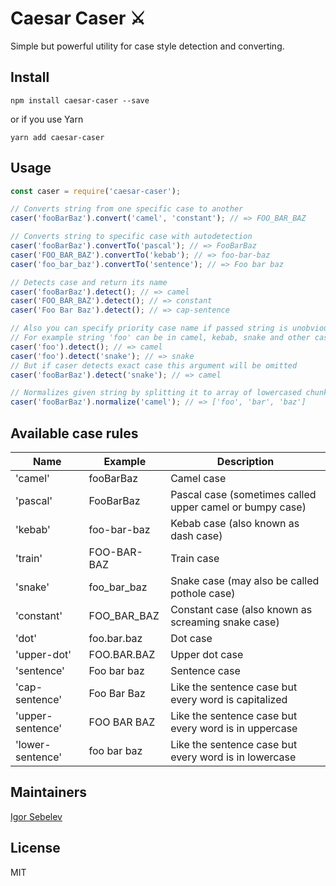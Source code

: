 # Caesar Caser ⚔
Simple but powerful utility for case style detection and converting.

## Install
```shell script
npm install caesar-caser --save
```
or if you use Yarn
```shell script
yarn add caesar-caser
```

## Usage
```javascript
const caser = require('caesar-caser');

// Converts string from one specific case to another
caser('fooBarBaz').convert('camel', 'constant'); // => FOO_BAR_BAZ

// Converts string to specific case with autodetection
caser('fooBarBaz').convertTo('pascal'); // => FooBarBaz
caser('FOO_BAR_BAZ').convertTo('kebab'); // => foo-bar-baz
caser('foo_bar_baz').convertTo('sentence'); // => Foo bar baz

// Detects case and return its name
caser('fooBarBaz').detect(); // => camel
caser('FOO_BAR_BAZ').detect(); // => constant
caser('Foo Bar Baz').detect(); // => cap-sentence

// Also you can specify priority case name if passed string is unobvious
// For example string 'foo' can be in camel, kebab, snake and other cases
caser('foo').detect(); // => camel
caser('foo').detect('snake'); // => snake
// But if caser detects exact case this argument will be omitted
caser('fooBarBaz').detect('snake'); // => camel

// Normalizes given string by splitting it to array of lowercased chunks
caser('fooBarBaz').normalize('camel'); // => ['foo', 'bar', 'baz']
```

## Available case rules
| Name             | Example     | Description                                              |
|------------------|-------------|----------------------------------------------------------|
| 'camel'          | fooBarBaz   | Camel case                                               |
| 'pascal'         | FooBarBaz   | Pascal case (sometimes called upper camel or bumpy case) |
| 'kebab'          | foo-bar-baz | Kebab case (also known as dash case)                     |
| 'train'          | FOO-BAR-BAZ | Train case                                               |
| 'snake'          | foo_bar_baz | Snake case (may also be called pothole case)             |
| 'constant'       | FOO_BAR_BAZ | Constant case (also known as screaming snake case)       |
| 'dot'            | foo.bar.baz | Dot case                                                 |
| 'upper-dot'      | FOO.BAR.BAZ | Upper dot case                                           |
| 'sentence'       | Foo bar baz | Sentence case                                            |
| 'cap-sentence'   | Foo Bar Baz | Like the sentence case but every word is capitalized     |
| 'upper-sentence' | FOO BAR BAZ | Like the sentence case but every word is in uppercase    |
| 'lower-sentence' | foo bar baz | Like the sentence case but every word is in lowercase    |

## Maintainers
[Igor Sebelev](https://github.com/adlite)

## License
MIT
